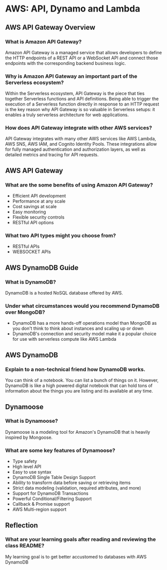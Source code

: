 # AWS: API, Dynamo and Lambda

## AWS API Gateway Overview

### What is Amazon API Gateway?

Amazon API Gateway is a managed service that allows developers to define the HTTP endpoints of a REST API or a WebSocket API and connect those endpoints with the corresponding backend business logic.

### Why is Amazon API Gateway an important part of the Serverless ecosystem?

Within the Serverless ecosystem, API Gateway is the piece that ties together Serverless functions and API definitions. Being able to trigger the execution of a Serverless function directly in response to an HTTP request is the key reason why API Gateway is so valuable in Serverless setups: it enables a truly serverless architecture for web applications.

### How does API Gateway integrate with other AWS services?

API Gateway integrates with many other AWS services like AWS Lambda, AWS SNS, AWS IAM, and Cognito Identity Pools. These integrations allow for fully managed authentication and authorization layers, as well as detailed metrics and tracing for API requests.

## AWS API Gateway

### What are the some benefits of using Amazon API Gateway?

- Efficient API development
- Performance at any scale
- Cost savings at scale
- Easy monitoring
- Flexible security controls
- RESTful API options

### What two API types might you choose from?

- RESTful APIs
- WEBSOCKET APIs

## AWS DynamoDB Guide

### What is DynamoDB?

DynamoDB is a hosted NoSQL database offered by AWS.

### Under what circumstances would you recommend DynamoDB over MongoDB?

- DynamoDB has a more hands-off operations model than MongoDB as you don't think to think about instances and scaling up or down
- DynamoDB's connection and security model make it a popular choice for use with serverless compute like AWS Lambda

## AWS DynamoDB

### Explain to a non-technical friend how DynamoDB works.

You can think of a notebook. You can list a bunch of things on it. However, DynamoDB is like a high powered digital notebook that can hold tons of information about the things you are listing and its available at any time.

## Dynamoose

### What is Dynamoose?

Dynamoose is a modeling tool for Amazon's DynamoDB that is heavily inspired by Mongoose.

### What are some key features of Dynamoose?

- Type safety
- High level API
- Easy to use syntax
- DynamoDB Single Table Design Support
- Ability to transform data before saving or retrieving items
- Strict data modeling (validation, required attributes, and more)
- Support for DynamoDB Transactions
- Powerful Conditional/Filtering Support
- Callback & Promise support
- AWS Multi-region support

## Reflection

### What are your learning goals after reading and reviewing the class README?

My learning goal is to get better accustomed to databases with AWS DynamoDB